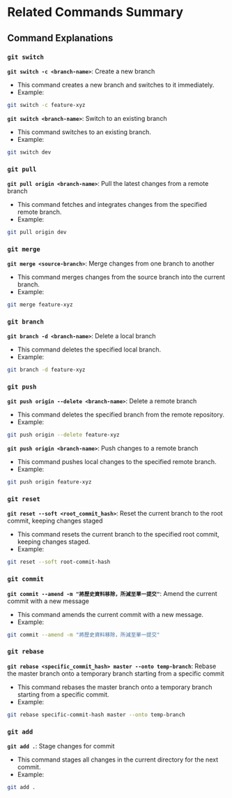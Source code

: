 # Related Commands Summary

## Command Explanations

### `git switch`

**`git switch -c <branch-name>`**: Create a new branch

- This command creates a new branch and switches to it immediately.
- Example:
    
```bash
git switch -c feature-xyz
```

**`git switch <branch-name>`**: Switch to an existing branch

- This command switches to an existing branch.
- Example:
    
```bash
git switch dev
```

### `git pull`

**`git pull origin <branch-name>`**: Pull the latest changes from a remote branch

- This command fetches and integrates changes from the specified remote branch.
- Example:
    
```bash
git pull origin dev
```

### `git merge`

**`git merge <source-branch>`**: Merge changes from one branch to another

- This command merges changes from the source branch into the current branch.
- Example:
    
```bash
git merge feature-xyz
```

### `git branch`

**`git branch -d <branch-name>`**: Delete a local branch

- This command deletes the specified local branch.
- Example:
    
```bash
git branch -d feature-xyz
```

### `git push`

**`git push origin --delete <branch-name>`**: Delete a remote branch

- This command deletes the specified branch from the remote repository.
- Example:
    
```bash
git push origin --delete feature-xyz
```

**`git push origin <branch-name>`**: Push changes to a remote branch

- This command pushes local changes to the specified remote branch.
- Example:

```bash
git push origin feature-xyz
```

### `git reset`

**`git reset --soft <root_commit_hash>`**: Reset the current branch to the root commit, keeping changes staged

- This command resets the current branch to the specified root commit, keeping changes staged.
- Example:

```bash
git reset --soft root-commit-hash
```

### `git commit`

**`git commit --amend -m "將歷史資料移除，所減至單一提交"`**: Amend the current commit with a new message

- This command amends the current commit with a new message.
- Example:

```bash
git commit --amend -m "將歷史資料移除，所減至單一提交"
```

### `git rebase`

**`git rebase <specific_commit_hash> master --onto temp-branch`**: Rebase the master branch onto a temporary branch starting from a specific commit

- This command rebases the master branch onto a temporary branch starting from a specific commit.
- Example:

```bash
git rebase specific-commit-hash master --onto temp-branch
```

### `git add`

**`git add .`**: Stage changes for commit

- This command stages all changes in the current directory for the next commit.
- Example:

```bash
git add .
```
